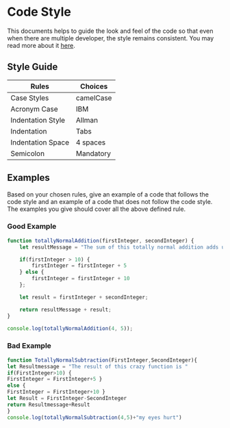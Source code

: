 # Code Style

This documents helps to guide the look and feel of the code so that even when there are multiple developer, the style remains consistent. You may read more about it [here](https://javascript.info/coding-style).

## Style Guide

| Rules             | Choices                         |
| ----------------- | ------------------------------- |
| Case Styles       | camelCase |
| Acronym Case      | IBM                     |
| Indentation Style | Allman                     |
| Indentation       | Tabs                      |
| Indentation Space | 4 spaces                      |
| Semicolon         | Mandatory              |

## Examples

Based on your chosen rules, give an example of a code that follows the code style and an example of a code that does not follow the code style. The examples you give should cover all the above defined rule.

### Good Example

```js
function totallyNormalAddition(firstInteger, secondInteger) {
    let resultMessage = "The sum of this totally normal addition adds up to ";

    if(firstInteger > 10) {
        firstInteger = firstInteger + 5
    } else {
        firstInteger = firstInteger + 10
    };

    let result = firstInteger + secondInteger;

    return resultMessage + result;
}

console.log(totallyNormalAddition(4, 5));
```

### Bad Example

```js
function TotallyNormalSubtraction(FirstInteger,SecondInteger){
let Resultmessage = "The result of this crazy function is "
if(FirstInteger>10) {
FirstInteger = FirstInteger+5 } 
else {
FirstInteger = FirstInteger+10 }
let Result = FirstInteger-SecondInteger
return Resultmessage+Result
}
console.log(totallyNormalSubtraction(4,5)+"my eyes hurt")
```
